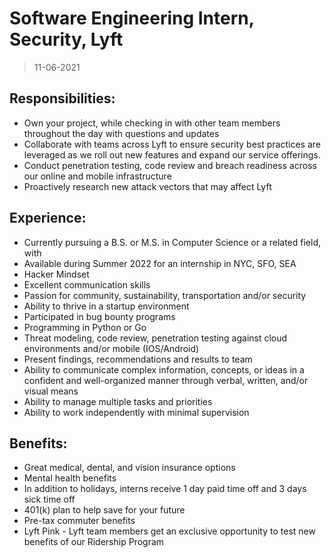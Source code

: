 # Software Engineering Intern, Security, Lyft

> 11-06-2021

## Responsibilities:

- Own your project, while checking in with other team members throughout the day with questions and updates
- Collaborate with teams across Lyft to ensure security best practices are leveraged as we roll out new features and expand our service offerings.
- Conduct penetration testing, code review and breach readiness across our online and mobile infrastructure
- Proactively research new attack vectors that may affect Lyft

## Experience:

- Currently pursuing a B.S. or M.S. in Computer Science or a related field, with 
- Available during Summer 2022 for an internship in NYC, SFO, SEA
- Hacker Mindset
- Excellent communication skills
- Passion for community, sustainability, transportation and/or security
- Ability to thrive in a startup environment
- Participated in bug bounty programs
- Programming in Python or Go
- Threat modeling, code review, penetration testing against cloud environments and/or mobile (IOS/Android)
- Present findings, recommendations and results to team
- Ability to communicate complex information, concepts, or ideas in a confident and well-organized manner through verbal, written, and/or visual means
- Ability to manage multiple tasks and priorities
- Ability to work independently with minimal supervision

## Benefits:

- Great medical, dental, and vision insurance options
- Mental health benefits
- In addition to holidays, interns receive 1 day paid time off and 3 days sick time off
- 401(k) plan to help save for your future
- Pre-tax commuter benefits
- Lyft Pink - Lyft team members get an exclusive opportunity to test new benefits of our Ridership Program
